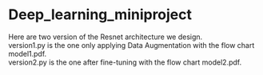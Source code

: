 # Deep_learning_miniproject
Here are two version of the Resnet architecture we design.  
version1.py is the one only applying Data Augmentation with the flow chart model1.pdf.  
version2.py is the one after fine-tuning with the flow chart model2.pdf.  
